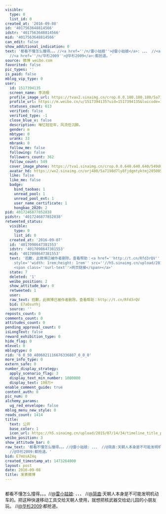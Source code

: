 ```yaml
---
visible:
  type: 0
  list_id: 0
created_at: '2016-09-08'
id: '4017563648814566'
idstr: '4017563648814566'
mid: '4017563648814566'
can_edit: false
show_additional_indication: 0
text: '都看不懂怎么撞得。。。//<a href=''/n/雷小姑娘''>@雷小姑娘</a>: 、、、 //<a href=''/n/简直''>@简直</a>:天朝人本身是不可能发明机动车的。把这种快速移动工具交给天朝人使用，就想把核武器交给幼儿园的小朋友玩。
  //<a href=''/n/华杉2009''>@华杉2009</a>:都抢道。'
source: 微博 weibo.com
favorited: false
pic_types: ''
is_paid: false
mblog_vip_type: 0
user:
  id: 1517394135
  screen_name: 李消极
  profile_image_url: https://tvax2.sinaimg.cn/crop.0.0.180.180.180/5a7198d7ly8fjdgmtyktmj20500500so.jpg?KID=imgbed,tva&Expires=1606399462&ssig=WMLT%2FkS%2FwJ
  profile_url: https://m.weibo.cn/u/1517394135?uid=1517394135&luicode=10000011&lfid=2304131517394135_-_WEIBO_SECOND_PROFILE_WEIBO
  statuses_count: 613
  verified: false
  verified_type: -1
  close_blue_v: false
  description: 唯忆轻狂年，风流任沉醉。
  gender: m
  mbtype: 0
  urank: 33
  mbrank: 0
  follow_me: false
  following: false
  followers_count: 362
  follow_count: 549
  cover_image_phone: https://tva1.sinaimg.cn/crop.0.0.640.640.640/549d0121tw1egm1kjly3jj20hs0hsq4f.jpg
  avatar_hd: https://wx2.sinaimg.cn/orj480/5a7198d7ly8fjdgmtyktmj20500500so.jpg
  like: false
  like_me: false
  badge:
    bind_taobao: 1
    unread_pool: 1
    unread_pool_ext: 1
    user_name_certificate: 1
    hongbao_2020: 2
pid: 4017246877852838
pidstr: '4017246877852838'
retweeted_status:
  visible:
    type: 0
    list_id: 0
  created_at: '2016-09-07'
  id: '4017098647381553'
  idstr: '4017098647381553'
  mid: '4017098647381553'
  text: '抱歉，此微博已被作者删除。查看帮助：<a href=''http://t.cn/Rfd3rQV'' data-hide=''''><span class=''url-icon''><img
    style=''width: 1rem;height: 1rem'' src=''//h5.sinaimg.cn/upload/2015/09/25/3/timeline_card_small_web_default.png''></span>
    <span class=''surl-text''>网页链接</span></a>'
  state: 7
  deleted: '1'
  weibo_position: 2
  show_attitude_bar: 0
  retweeted: 1
  user:
  raw_text: 抱歉，此微博已被作者删除。查看帮助：http://t.cn/Rfd3rQV
  bid: E7aOsuYhj
  source: ''
reposts_count: 0
comments_count: 0
attitudes_count: 0
pending_approval_count: 0
isLongText: false
reward_exhibition_type: 0
hide_flag: 0
mlevel: 0
mblogtype: 0
rid: '6_0_50_4806021116676336887_0_0_0'
more_info_type: 0
extern_safe: 0
number_display_strategy:
  apply_scenario_flag: 3
  display_text_min_number: 1000000
  display_text: 100万+
enable_comment_guide: true
content_auth: 0
pic_num: 0
alchemy_params:
  ug_red_envelope: false
mblog_menu_new_style: 0
reads_count: 1414
title:
  text: 公开
  base_color: 1
  icon_url: https://h5.sinaimg.cn/upload/2015/07/14/34/timeline_title_public_default.png
weibo_position: 3
show_attitude_bar: 0
raw_text: '都看不懂怎么撞得。。。//@雷小姑娘: 、、、 //@简直:天朝人本身是不可能发明机动车的。把这种快速移动工具交给天朝人使用，就想把核武器交给幼儿园的小朋友玩。
  //@华杉2009:都抢道。'
bid: E7mUsAZ4q
created_timestamp_at: 1473264000
layout: post
date: 2016-09-08
title: 发表微博
---
```


![]()

都看不懂怎么撞得。。。//<a href='/n/雷小姑娘'>@雷小姑娘</a>: 、、、 //<a href='/n/简直'>@简直</a>:天朝人本身是不可能发明机动车的。把这种快速移动工具交给天朝人使用，就想把核武器交给幼儿园的小朋友玩。 //<a href='/n/华杉2009'>@华杉2009</a>:都抢道。

